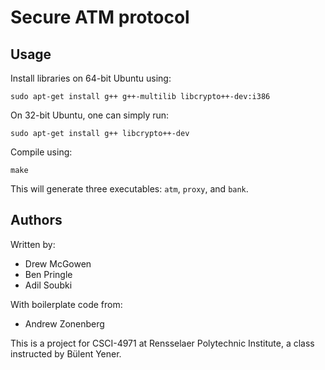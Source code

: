 # Secure ATM protocol

## Usage

Install libraries on 64-bit Ubuntu using:

    sudo apt-get install g++ g++-multilib libcrypto++-dev:i386

On 32-bit Ubuntu, one can simply run:

    sudo apt-get install g++ libcrypto++-dev

Compile using:

    make

This will generate three executables: `atm`, `proxy`, and `bank`.

## Authors

Written by:

-   Drew McGowen
-   Ben Pringle
-   Adil Soubki

With boilerplate code from:

-   Andrew Zonenberg

This is a project for CSCI-4971 at Rensselaer Polytechnic Institute, a class
instructed by Bülent Yener.
